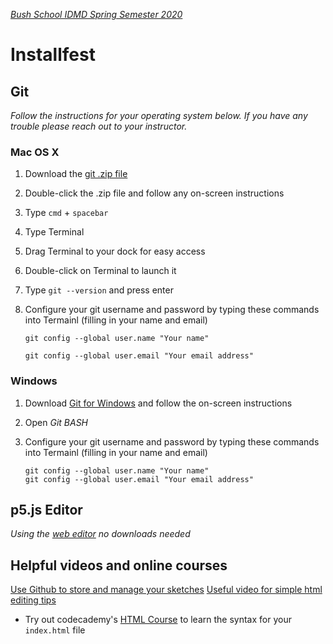 [_Bush School IDMD Spring Semester 2020_](https://chandrunarayan.github.io/idmd/)

# Installfest

## Git
_Follow the instructions for your operating system below. If you have any trouble please reach out to your instructor._

### Mac OS X
1. Download the [git .zip file](https://git-scm.com/download/mac)
1. Double-click the .zip file and follow any on-screen instructions
1. Type `cmd` + `spacebar`
1. Type Terminal
1. Drag Terminal to your dock for easy access
1. Double-click on Terminal to launch it
1. Type `git --version` and press enter
1. Configure your git username and password by typing these commands into Termainl (filling in your name and email)
	
	```
	git config --global user.name "Your name"
	```
	```
 	git config --global user.email "Your email address"
 	```

### Windows
1. Download [Git for Windows](http://git-scm.com/download/win) and follow the on-screen instructions
1. Open _Git BASH_
1. Configure your git username and password by typing these commands into Termainl (filling in your name and email)
	
	```
	git config --global user.name "Your name"
 	git config --global user.email "Your email address"
 	```

## p5.js Editor

_Using the [web editor](https://editor.p5js.org) no downloads needed_

## Helpful videos and online courses

[Use Github to store and manage your sketches](https://www.youtube.com/watch?v=8HPYsDTk17A&vl=en)
[Useful video for simple html editing tips]()

* Try out codecademy's [HTML Course](https://www.codecademy.com/courses/html-one-o-one/0/1) to learn the syntax for your `index.html` file

